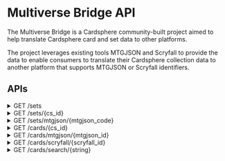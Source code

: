 # Multiverse Bridge API
The Multiverse Bridge is a Cardsphere community-built project aimed to help translate Cardsphere card and set data to other platforms.

The project leverages existing tools MTGJSON and Scryfall to provide the data to enable consumers to translate their Cardsphere collection data to another platform that supports MTGJSON or Scryfall identifiers.

## APIs

<details>
  <summary>GET /sets</summary>
  
  Returns a list of all Cardsphere sets including that set's MTGJSON equivalent code value.
  
  ```
  [{
      "cs_id": 755,
      "cs_name": "10th Edition",
      "mtgjson_code": "10E"
    },
    {
      "cs_id": 756,
      "cs_name": "4th Edition",
      "mtgjson_code": "4ED"
    },
    ...
  ]
  ```
</details>

<details>
  <summary>GET /sets/{cs_id}</summary>
    
  Returns the Cardsphere set specified by the cs_id and a list of the cards in the set.
  
  ```
  {
    "cs_id": 755,
    "cs_name": "10th Edition",
    "mtgjson_code": "10E",
    "related_mtgjson_codes": [],
    "cards": [{
      "cs_id": 1,
      "url": "/cards/1",
      "name": "Abundance",
      "edition": "10th Edition",
      "is_foil": true,
      "mtgjson_id": "1669af17-d287-5094-b005-4b143441442f",
      "scryfall_id": "46184f97-d5c9-4a98-9fd9-e19057ce9b7e",
      "collector_number": "249",
      "mtgjson_code": "10E"
    },
    ...
    ]
  }
  ```
</details>

<details>
  <summary>GET /sets/mtgjson/{mtgjson_code}</summary>
  
  Returns the Cardsphere set specified by the MTGJSON set code and a list of the cards in the set.
  ```
  {
    "cs_id": 755,
    "cs_name": "10th Edition",
    "mtgjson_code": "10E",
    "cards": [{
      "edition": "10th Edition",
          "name": "Abundance",
          "collector_number": "249",
          "cs_id": 1,
          "is_foil": true,
          "mtgjson_id": "1669af17-d287-5094-b005-4b143441442f",
          "url": "/cards/1",
          "mtgjson_code": "10E",
          "scryfall_id": "46184f97-d5c9-4a98-9fd9-e19057ce9b7e"
    },
    ...
    ]
  }
  ```
</details>

<details>
  <summary>GET /cards/{cs_id}</summary>
  
  Returns the Cardsphere card details specified by the cs_id.
  
  `includeRelatedPrintings` (bool, optional) - Query parameter to include the other printings of the specified card. 
  
  ```
  {
    "cs_id": 1,
    "url": "/cards/1",
    "name": "Abundance",
    "edition": "10th Edition",
    "is_foil": true,
    "mtgjson_id": "1669af17-d287-5094-b005-4b143441442f",
    "scryfall_id": "46184f97-d5c9-4a98-9fd9-e19057ce9b7e",
    "collector_number": "249",
    "related_printings": [{
      "edition": "10th Edition",
        "name": "Abundance",
        "collector_number": "249",
        "cs_id": 2,
        "is_foil": false,
        "mtgjson_id": "1669af17-d287-5094-b005-4b143441442f",
        "url": "/cards/2",
        "mtgjson_code": "10E",
        "scryfall_id": "46184f97-d5c9-4a98-9fd9-e19057ce9b7e"
    },
    {
        "edition": "Commander 2017",
        "name": "Abundance",
        "collector_number": "145",
        "cs_id": 50776,
        "is_foil": false,
        "mtgjson_id": "7e89befa-00f2-5326-a98d-70c5a54f0bea",
        "url": "/cards/50776",
        "mtgjson_code": "10E",
        "scryfall_id": "7f3fff7e-f34d-4a99-a805-bd66c4e9f0cb"
    },
    ...
    ]
  }
  ```
</details>

<details>
  <summary>GET /cards/mtgjson/{mtgjson_id}</summary>
  
  Returns the Cardsphere card details specified by the MTGJSON Id.
  ```
  {
    "name": "Abundance",
    "mtgjson_id": "1669af17-d287-5094-b005-4b143441442f",
    "url": "/cards/1",
    "collector_number": "249",
    "cs_id": 1,
    "mtgjson_code": "10E",
    "is_foil": true,
    "scryfall_id": "46184f97-d5c9-4a98-9fd9-e19057ce9b7e",
    "edition": "10th Edition"
  }
  ```
</details>

<details>
  <summary>GET /cards/scryfall/{scryfall_id}</summary>
  
  Returns the Cardsphere card details specified by the Scryfall Id.
  ```
  {
    "name": "Abundance",
    "mtgjson_id": "1669af17-d287-5094-b005-4b143441442f",
    "url": "/cards/1",
    "collector_number": "249",
    "cs_id": 1,
    "mtgjson_code": null,
    "is_foil": true,
    "scryfall_id": "46184f97-d5c9-4a98-9fd9-e19057ce9b7e",
    "mtgjson_code": "10E",
    "edition": "10th Edition"
  }
  ```
</details>

<details>
  <summary>GET /cards/search/{string}</summary>
  
  Returns the Cardsphere card details of the card whose name best matches the search string provided.
  ```
 [
    {
        "name": "Abundance",
        "mtgjson_id": "7e89befa-00f2-5326-a98d-70c5a54f0bea",
        "url": "/cards/50776",
        "collector_number": "145",
        "cs_id": 50776,
        "mtgjson_code": "C17",
        "is_foil": false,
        "scryfall_id": "7f3fff7e-f34d-4a99-a805-bd66c4e9f0cb",
        "edition": "Commander 2017"
    },
    {
        "name": "Abundance",
        "mtgjson_id": "d122a279-8bd3-5eb2-8ab9-38974c8fa7f0",
        "url": "/cards/15267",
        "collector_number": "2",
        "cs_id": 15267,
        "mtgjson_code": "DDR",
        "is_foil": false,
        "scryfall_id": "9ab8ad39-840e-474b-beb8-96a7c2a8d0fa",
        "edition": "Duel Decks: Nissa vs. Ob Nixilis"
    },
    ...
  ]
  ```
</details>
